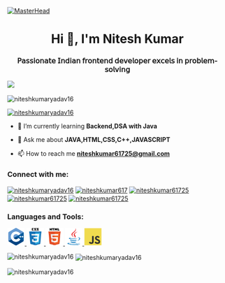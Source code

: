 [![MasterHead](https://fiverr-res.cloudinary.com/videos/so_1.611494,t_main1,q_auto,f_auto/oxl6lcxqitcu3l6udq2v/build-modern-mern-stack-web-applications-using-react-js-node-js-tailwind-css.png)](https://rishavchanda.io)
<h1 align="center">Hi 👋, I'm Nitesh Kumar</h1>
<h3 align="center">𝖯𝖺𝗌𝗌𝗂𝗈𝗇𝖺𝗍𝖾 𝖨𝗇𝖽𝗂𝖺𝗇 𝖿𝗋𝗈𝗇𝗍𝖾𝗇𝖽 𝖽𝖾𝗏𝖾𝗅𝗈𝗉𝖾𝗋 𝖾𝗑𝖼𝖾𝗅𝗌 𝗂𝗇 𝗉𝗋𝗈𝖻𝗅𝖾𝗆-𝗌𝗈𝗅𝗏𝗂𝗇𝗀</h3>
<img src="https://cdn.dribbble.com/users/1162077/screenshots/3848914/programmer.gif" width ="400"/>

<p align="left"> <img src="https://komarev.com/ghpvc/?username=niteshkumaryadav16&label=Profile%20views&color=0e75b6&style=flat" alt="niteshkumaryadav16" /> </p>

<p align="left"> <a href="https://github.com/ryo-ma/github-profile-trophy"><img src="https://github-profile-trophy.vercel.app/?username=niteshkumaryadav16" alt="niteshkumaryadav16" /></a> </p>

- 🌱 I’m currently learning **Backend,DSA with Java**

- 💬 Ask me about **JAVA,HTML,CSS,C++,JAVASCRIPT**

- 📫 How to reach me **niteshkumar61725@gmail.com**

<h3 align="left">Connect with me:</h3>
<p align="left">
<a href="https://linkedin.com/in/niteshkumaryadav16" target="blank"><img align="center" src="https://raw.githubusercontent.com/rahuldkjain/github-profile-readme-generator/master/src/images/icons/Social/linked-in-alt.svg" alt="niteshkumaryadav16" height="30" width="40" /></a>
<a href="https://www.codechef.com/users/niteshkumar617" target="blank"><img align="center" src="https://cdn.jsdelivr.net/npm/simple-icons@3.1.0/icons/codechef.svg" alt="niteshkumar617" height="30" width="40" /></a>
<a href="https://www.hackerrank.com/niteshkumar61725" target="blank"><img align="center" src="https://raw.githubusercontent.com/rahuldkjain/github-profile-readme-generator/master/src/images/icons/Social/hackerrank.svg" alt="niteshkumar61725" height="30" width="40" /></a>
<a href="https://www.leetcode.com/niteshkumar61725" target="blank"><img align="center" src="https://raw.githubusercontent.com/rahuldkjain/github-profile-readme-generator/master/src/images/icons/Social/leet-code.svg" alt="niteshkumar61725" height="30" width="40" /></a>
<a href="https://auth.geeksforgeeks.org/user/niteshkumar61725" target="blank"><img align="center" src="https://raw.githubusercontent.com/rahuldkjain/github-profile-readme-generator/master/src/images/icons/Social/geeks-for-geeks.svg" alt="niteshkumar61725" height="30" width="40" /></a>
</p>

<h3 align="left">Languages and Tools:</h3>
<p align="left"> <a href="https://www.w3schools.com/cpp/" target="_blank" rel="noreferrer"> <img src="https://raw.githubusercontent.com/devicons/devicon/master/icons/cplusplus/cplusplus-original.svg" alt="cplusplus" width="40" height="40"/> </a> <a href="https://www.w3schools.com/css/" target="_blank" rel="noreferrer"> <img src="https://raw.githubusercontent.com/devicons/devicon/master/icons/css3/css3-original-wordmark.svg" alt="css3" width="40" height="40"/> </a> <a href="https://www.w3.org/html/" target="_blank" rel="noreferrer"> <img src="https://raw.githubusercontent.com/devicons/devicon/master/icons/html5/html5-original-wordmark.svg" alt="html5" width="40" height="40"/> </a> <a href="https://www.java.com" target="_blank" rel="noreferrer"> <img src="https://raw.githubusercontent.com/devicons/devicon/master/icons/java/java-original.svg" alt="java" width="40" height="40"/> </a> <a href="https://developer.mozilla.org/en-US/docs/Web/JavaScript" target="_blank" rel="noreferrer"> <img src="https://raw.githubusercontent.com/devicons/devicon/master/icons/javascript/javascript-original.svg" alt="javascript" width="40" height="40"/> </a> </p>

<p><img align="left" src="https://github-readme-stats.vercel.app/api/top-langs?username=niteshkumaryadav16&show_icons=true&locale=en&layout=compact" alt="niteshkumaryadav16" /></p>

<p>&nbsp;<img align="center" src="https://github-readme-stats.vercel.app/api?username=niteshkumaryadav16&show_icons=true&locale=en" alt="niteshkumaryadav16" /></p>

<p><img align="center" src="https://github-readme-streak-stats.herokuapp.com/?user=niteshkumaryadav16&" alt="niteshkumaryadav16" /></p>

